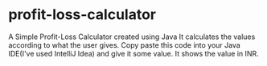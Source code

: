 # profit-loss-calculator
A Simple Profit-Loss Calculator created using Java
It calculates the values according to what the user gives. Copy paste this code into your Java IDE(I've used IntelliJ Idea) and give it some value. It shows the value in INR.
